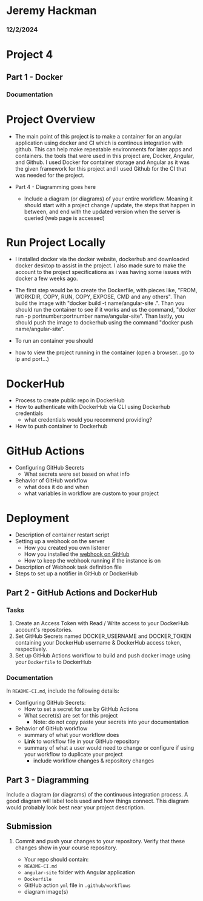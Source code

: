 # Jeremy Hackman

### 12/2/2024

# Project 4

## Part 1 - Docker

### Documentation

# Project Overview

- The main point of this project is to make a container for an angular application using docker and CI which is continous integration with github. This can help make repeatable environments for later apps and containers. the tools that were used in this project are, Docker, Angular, and Github. I used Docker for container storage and Angular as it was the given framework for this project and I used Github for the CI that was needed for the project.

- Part 4 - Diagramming goes here
  - Include a diagram (or diagrams) of your entire workflow. Meaning it should start with a project change / update, the steps that happen in between, and end with the updated version when the server is queried (web page is accessed)

# Run Project Locally
- I installed docker via the docker website, dockerhub and downloaded docker desktop to assist in the project. I also made sure to make the account to the project specifications as i was having some issues with docker a few weeks ago.

- The first step would be to create the Dockerfile, with pieces like, "FROM, WORKDIR, COPY, RUN, COPY, EXPOSE, CMD and any others". Than build the image with "docker build -t name/angular-site .". Than you should run the container to see if it works and us the command, "docker run -p portnumber:portnumber name/angular-site". Than lastly, you should push the image to dockerhub using the command "docker push name/angular-site".

- To run an container you should 

- how to view the project running in the container (open a browser...go to ip and port...)

# DockerHub

- Process to create public repo in DockerHub
- How to authenticate with DockerHub via CLI using Dockerhub credentials
  - what credentials would you recommend providing?
- How to push container to Dockerhub

# GitHub Actions

- Configuring GitHub Secrets
  - What secrets were set based on what info
- Behavior of GitHub workflow
  - what does it do and when
  - what variables in workflow are custom to your project

# Deployment

- Description of container restart script
- Setting up a webhook on the server
  - How you created you own listener
  - How you installed the [webhook on GitHub](https://github.com/adnanh/webhook)
  - How to keep the webhook running if the instance is on
- Description of Webhook task definition file
- Steps to set up a notifier in GitHub or DockerHub

## Part 2 - GitHub Actions and DockerHub

### Tasks

1. Create an Access Token with Read / Write access to your DockerHub account's repositories.
2. Set GitHub Secrets named DOCKER_USERNAME and DOCKER_TOKEN containing your DockerHub username & DockerHub access token, respectively.
3. Set up GitHub Actions workflow to build and push docker image using your `Dockerfile` to DockerHub

### Documentation

In `README-CI.md`, include the following details:

- Configuring GitHub Secrets:
  - How to set a secret for use by GitHub Actions
  - What secret(s) are set for this project
    - Note: do not copy paste your secrets into your documentation
- Behavior of GitHub workflow
  - summary of what your workflow does
  - **Link** to workflow file in your GitHub repository
  - summary of what a user would need to change or configure if using your workflow to duplicate your project
    - include workflow changes & repository changes

## Part 3 - Diagramming

Include a diagram (or diagrams) of the continuous integration process.  A good diagram will label tools used and how things connect.  This diagram would probably look best near your project description.

## Submission

1. Commit and push your changes to your repository. Verify that these changes show in your course repository.

   - Your repo should contain:
   - `README-CI.md`
   - `angular-site` folder with Angular application
   - `Dockerfile`
   - GitHub action `yml` file in `.github/workflows`
   - diagram image(s)

